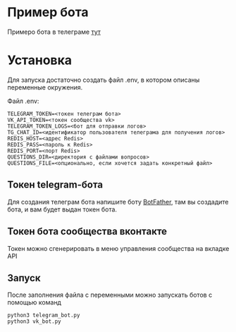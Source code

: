# Пример бота
Примеро бота в телеграме [тут](https://t.me/QuizHoffBot)

# Установка
Для запуска достаточно создать файл .env, в котором описаны переменные окружения.

Файл .env:
```
TELEGRAM_TOKEN=<токен телеграм бота>
VK_API_TOKEN=<токен сообщества vk>
TELEGRAM_TOKEN_LOGS=<бот для отправки логов>
TG_CHAT_ID=<идентификатор пользователя телеграма для получения логов>
REDIS_HOST=<адрес Redis>
REDIS_PASS=<пароль к Redis>
REDIS_PORT=<порт Redis>
QUESTIONS_DIR=<директория с файлами вопросов>
QUESTIONS_FILE=<опционально, если хочется задать конкретный файл>
```

## Токен telegram-бота
Для создания телеграм бота напишите боту [BotFather](https://t.me/BotFather), там вы создадите бота, и вам будет выдан токен бота.

## Токен бота сообщества вконтакте
Токен можно сгенерировать в меню управления сообщества на вкладке API

## Запуск
После заполнения файла с переменными можно запускать ботов с помощью команд
```
python3 telegram_bot.py
python3 vk_bot.py
```